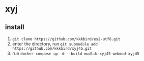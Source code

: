 # xyj 

## install

1. `git clone https://github.com/kkkbird/es2-utf8.git`
2. enter the directory, run `git submodule add https://github.com/kkkbird/xyj45.git`
3. run `docker-compose up -d --build mudlib-xyj45 webmud-xyj45`

